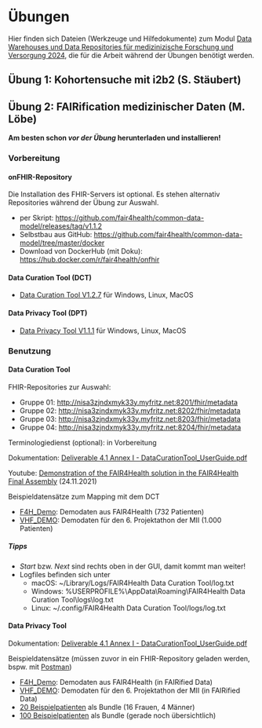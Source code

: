 # Übungen

Hier finden sich Dateien (Werkzeuge und Hilfedokumente) zum Modul [Data Warehouses und Data Repositories für medizinizische Forschung und Versorgung 2024](https://moodle2.uni-leipzig.de/course/view.php?id=48412), die für die Arbeit während der Übungen benötigt werden.

## Übung 1: Kohortensuche mit i2b2 (S. Stäubert)

## Übung 2: FAIRification medizinischer Daten (M. Löbe)
**Am besten schon *vor der Übung* herunterladen und installieren!**

### Vorbereitung
#### onFHIR-Repository
Die Installation des FHIR-Servers ist optional. Es stehen alternativ Repositories während der Übung zur Auswahl.

- per Skript: https://github.com/fair4health/common-data-model/releases/tag/v1.1.2
- Selbstbau aus GitHub: https://github.com/fair4health/common-data-model/tree/master/docker
- Download von DockerHub (mit Doku): https://hub.docker.com/r/fair4health/onfhir

#### Data Curation Tool (DCT)
- [Data Curation Tool V1.2.7](https://github.com/fair4health/data-curation-tool/releases) für Windows, Linux, MacOS

#### Data Privacy Tool (DPT)
- [Data Privacy Tool  V1.1.1](https://github.com/fair4health/data-privacy-tool/releases) für Windows, Linux, MacOS

### Benutzung

#### Data Curation Tool
FHIR-Repositories zur Auswahl:
- Gruppe 01: http://nisa3zjndxmyk33y.myfritz.net:8201/fhir/metadata
- Gruppe 02: http://nisa3zjndxmyk33y.myfritz.net:8202/fhir/metadata
- Gruppe 03: http://nisa3zjndxmyk33y.myfritz.net:8203/fhir/metadata
- Gruppe 04: http://nisa3zjndxmyk33y.myfritz.net:8204/fhir/metadata

Terminologiedienst (optional): in Vorbereitung

Dokumentation: [Deliverable 4.1 Annex I - DataCurationTool_UserGuide.pdf](Anleitungen/D4.1-Annex-I_DataCurationTool_UserGuide.pdf)

Youtube: [Demonstration of the FAIR4Health solution in the FAIR4Health Final Assembly](https://www.youtube.com/watch?v=1nwcxeqiwAw) (24.11.2021)

Beispieldatensätze zum Mapping mit dem DCT
- [F4H_Demo](Demodaten/F4H_DEMO.zip): Demodaten aus FAIR4Health (732 Patienten)
- [VHF_DEMO](Demodaten/VHF_DEMO.zip): Demodaten für den 6. Projektathon der MII (1.000 Patienten)

##### Tipps
- *Start* bzw. *Next* sind rechts oben in der GUI, damit kommt man weiter!
- Logfiles befinden sich unter
  - macOS: ~/Library/Logs/FAIR4Health Data Curation Tool/log.txt
  - Windows: %USERPROFILE%\AppData\Roaming\FAIR4Health Data Curation Tool\logs\log.txt
  - Linux: ~/.config/FAIR4Health Data Curation Tool/logs/log.txt

#### Data Privacy Tool

Dokumentation: [Deliverable 4.1 Annex I - DataCurationTool_UserGuide.pdf](Anleitungen/D4.1-Annex-II_DataPrivacyTool_UserGuide.pdf)

Beispieldatensätze (müssen zuvor in ein FHIR-Repository geladen werden, bspw. mit [Postman](https://www.postman.com/))
- [F4H_Demo](Demodaten/F4H_DEMO.zip): Demodaten aus FAIR4Health (in FAIRified Data)
- [VHF_DEMO](Demodaten/VHF_DEMO.zip): Demodaten für den 6. Projektathon der MII (in FAIRified Data)
- [20 Beispielpatienten](Demodaten/20patients.json) als Bundle (16 Frauen, 4 Männer)
- [100 Beispielpatienten](Demodaten/100patients.json) als Bundle (gerade noch übersichtlich)
